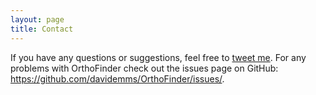 ```yaml
---
layout: page
title: Contact
---
```


If you have any questions or suggestions, feel free to [tweet me](https://twitter.com/intent/tweet?text=%40david__emms). For any problems with OrthoFinder check out the issues page on GitHub: <https://github.com/davidemms/OrthoFinder/issues/>.
